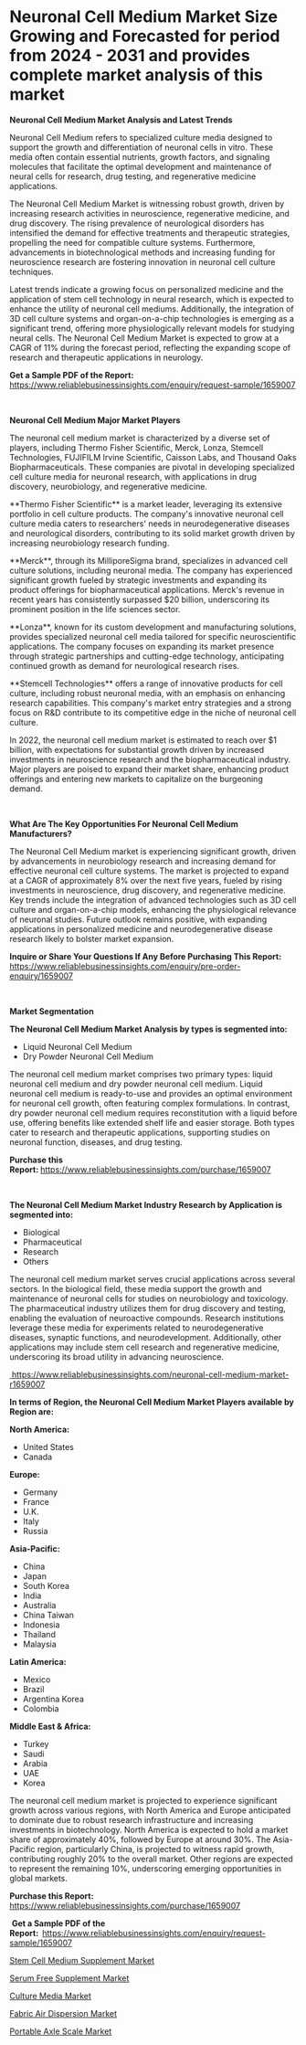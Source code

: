 <p><h1>Neuronal Cell Medium Market Size Growing and Forecasted for period from 2024 - 2031 and provides complete market analysis of this market</h1></p><p><strong>Neuronal Cell Medium Market Analysis and Latest Trends</strong></p>
<p><p>Neuronal Cell Medium refers to specialized culture media designed to support the growth and differentiation of neuronal cells in vitro. These media often contain essential nutrients, growth factors, and signaling molecules that facilitate the optimal development and maintenance of neural cells for research, drug testing, and regenerative medicine applications. </p><p>The Neuronal Cell Medium Market is witnessing robust growth, driven by increasing research activities in neuroscience, regenerative medicine, and drug discovery. The rising prevalence of neurological disorders has intensified the demand for effective treatments and therapeutic strategies, propelling the need for compatible culture systems. Furthermore, advancements in biotechnological methods and increasing funding for neuroscience research are fostering innovation in neuronal cell culture techniques.</p><p>Latest trends indicate a growing focus on personalized medicine and the application of stem cell technology in neural research, which is expected to enhance the utility of neuronal cell mediums. Additionally, the integration of 3D cell culture systems and organ-on-a-chip technologies is emerging as a significant trend, offering more physiologically relevant models for studying neural cells. The Neuronal Cell Medium Market is expected to grow at a CAGR of 11% during the forecast period, reflecting the expanding scope of research and therapeutic applications in neurology.</p></p>
<p><strong>Get a Sample PDF of the Report:&nbsp;</strong> <a href="https://www.reliablebusinessinsights.com/enquiry/request-sample/1659007?utm_campaign=1135&utm_medium=2&utm_source=Github&utm_content=ia&utm_term=28092024&utm_id=neuronal-cell-medium">https://www.reliablebusinessinsights.com/enquiry/request-sample/1659007</a></p>
<p>&nbsp;</p>
<p><strong>Neuronal Cell Medium Major Market Players</strong></p>
<p><p>The neuronal cell medium market is characterized by a diverse set of players, including Thermo Fisher Scientific, Merck, Lonza, Stemcell Technologies, FUJIFILM Irvine Scientific, Caisson Labs, and Thousand Oaks Biopharmaceuticals. These companies are pivotal in developing specialized cell culture media for neuronal research, with applications in drug discovery, neurobiology, and regenerative medicine.</p><p>**Thermo Fisher Scientific** is a market leader, leveraging its extensive portfolio in cell culture products. The company's innovative neuronal cell culture media caters to researchers' needs in neurodegenerative diseases and neurological disorders, contributing to its solid market growth driven by increasing neurobiology research funding.</p><p>**Merck**, through its MilliporeSigma brand, specializes in advanced cell culture solutions, including neuronal media. The company has experienced significant growth fueled by strategic investments and expanding its product offerings for biopharmaceutical applications. Merck's revenue in recent years has consistently surpassed $20 billion, underscoring its prominent position in the life sciences sector.</p><p>**Lonza**, known for its custom development and manufacturing solutions, provides specialized neuronal cell media tailored for specific neuroscientific applications. The company focuses on expanding its market presence through strategic partnerships and cutting-edge technology, anticipating continued growth as demand for neurological research rises.</p><p>**Stemcell Technologies** offers a range of innovative products for cell culture, including robust neuronal media, with an emphasis on enhancing research capabilities. This company's market entry strategies and a strong focus on R&D contribute to its competitive edge in the niche of neuronal cell culture.</p><p>In 2022, the neuronal cell medium market is estimated to reach over $1 billion, with expectations for substantial growth driven by increased investments in neuroscience research and the biopharmaceutical industry. Major players are poised to expand their market share, enhancing product offerings and entering new markets to capitalize on the burgeoning demand.</p></p>
<p>&nbsp;</p>
<p><strong>What Are The Key Opportunities For Neuronal Cell Medium Manufacturers?</strong></p>
<p><p>The Neuronal Cell Medium market is experiencing significant growth, driven by advancements in neurobiology research and increasing demand for effective neuronal cell culture systems. The market is projected to expand at a CAGR of approximately 8% over the next five years, fueled by rising investments in neuroscience, drug discovery, and regenerative medicine. Key trends include the integration of advanced technologies such as 3D cell culture and organ-on-a-chip models, enhancing the physiological relevance of neuronal studies. Future outlook remains positive, with expanding applications in personalized medicine and neurodegenerative disease research likely to bolster market expansion.</p></p>
<p><strong>Inquire or Share Your Questions If Any Before Purchasing This Report:</strong> <a href="https://www.reliablebusinessinsights.com/enquiry/pre-order-enquiry/1659007?utm_campaign=1135&utm_medium=2&utm_source=Github&utm_content=ia&utm_term=28092024&utm_id=neuronal-cell-medium">https://www.reliablebusinessinsights.com/enquiry/pre-order-enquiry/1659007</a></p>
<p>&nbsp;</p>
<p><strong>Market Segmentation</strong></p>
<p><strong>The Neuronal Cell Medium Market Analysis by types is segmented into:</strong></p>
<p><ul><li>Liquid Neuronal Cell Medium</li><li>Dry Powder Neuronal Cell Medium</li></ul></p>
<p><p>The neuronal cell medium market comprises two primary types: liquid neuronal cell medium and dry powder neuronal cell medium. Liquid neuronal cell medium is ready-to-use and provides an optimal environment for neuronal cell growth, often featuring complex formulations. In contrast, dry powder neuronal cell medium requires reconstitution with a liquid before use, offering benefits like extended shelf life and easier storage. Both types cater to research and therapeutic applications, supporting studies on neuronal function, diseases, and drug testing.</p></p>
<p><strong>Purchase this Report:&nbsp;</strong><a href="https://www.reliablebusinessinsights.com/purchase/1659007?utm_campaign=1135&utm_medium=2&utm_source=Github&utm_content=ia&utm_term=28092024&utm_id=neuronal-cell-medium">https://www.reliablebusinessinsights.com/purchase/1659007</a></p>
<p>&nbsp;</p>
<p><strong>The Neuronal Cell Medium Market Industry Research by Application is segmented into:</strong></p>
<p><ul><li>Biological</li><li>Pharmaceutical</li><li>Research</li><li>Others</li></ul></p>
<p><p>The neuronal cell medium market serves crucial applications across several sectors. In the biological field, these media support the growth and maintenance of neuronal cells for studies on neurobiology and toxicology. The pharmaceutical industry utilizes them for drug discovery and testing, enabling the evaluation of neuroactive compounds. Research institutions leverage these media for experiments related to neurodegenerative diseases, synaptic functions, and neurodevelopment. Additionally, other applications may include stem cell research and regenerative medicine, underscoring its broad utility in advancing neuroscience.</p></p>
<p><a href="https://www.reliablebusinessinsights.com/neuronal-cell-medium-market-r1659007?utm_campaign=1135&utm_medium=2&utm_source=Github&utm_content=ia&utm_term=28092024&utm_id=neuronal-cell-medium">&nbsp;https://www.reliablebusinessinsights.com/neuronal-cell-medium-market-r1659007</a></p>
<p><strong>In terms of Region, the Neuronal Cell Medium Market Players available by Region are:</strong></p>
<p>
    <p> <strong> North America: </strong>
        <ul>
            <li>United States</li>
            <li>Canada</li>
        </ul>
        </p> 
    <p> <strong> Europe: </strong>
        <ul>
            <li>Germany</li>
            <li>France</li>
            <li>U.K.</li>
            <li>Italy</li>
            <li>Russia</li>
        </ul>
        </p> 
    <p> <strong> Asia-Pacific: </strong>
        <ul>
            <li>China</li>
            <li>Japan</li>
            <li>South Korea</li>
            <li>India</li>
            <li>Australia</li>
            <li>China Taiwan</li>
            <li>Indonesia</li>
            <li>Thailand</li>
            <li>Malaysia</li>
        </ul>
        </p> 
    <p> <strong> Latin America: </strong>
        <ul>
            <li>Mexico</li>
            <li>Brazil</li>
            <li>Argentina Korea</li>
            <li>Colombia</li>
        </ul>
        </p> 
    <p> <strong> Middle East & Africa: </strong>
        <ul>
            <li>Turkey</li>
            <li>Saudi</li>
            <li>Arabia</li>
            <li>UAE</li>
            <li>Korea</li>
        </ul>
    </p>
    </p>
<p><p>The neuronal cell medium market is projected to experience significant growth across various regions, with North America and Europe anticipated to dominate due to robust research infrastructure and increasing investments in biotechnology. North America is expected to hold a market share of approximately 40%, followed by Europe at around 30%. The Asia-Pacific region, particularly China, is projected to witness rapid growth, contributing roughly 20% to the overall market. Other regions are expected to represent the remaining 10%, underscoring emerging opportunities in global markets.</p></p>
<p><strong>Purchase this Report: </strong><a href="https://www.reliablebusinessinsights.com/purchase/1659007?utm_campaign=1135&utm_medium=2&utm_source=Github&utm_content=ia&utm_term=28092024&utm_id=neuronal-cell-medium">https://www.reliablebusinessinsights.com/purchase/1659007</a></p>
<p>&nbsp;<strong>Get a Sample PDF of the Report:&nbsp;&nbsp;</strong><a href="https://www.reliablebusinessinsights.com/enquiry/request-sample/1659007?utm_campaign=1135&utm_medium=2&utm_source=Github&utm_content=ia&utm_term=28092024&utm_id=neuronal-cell-medium">https://www.reliablebusinessinsights.com/enquiry/request-sample/1659007</a></p>
<p><strong></strong></p>
<p><p><a href="https://github.com/mozsorpen/Market-Research-Report-List-1/blob/main/stem-cell-medium-supplement-market.md?utm_campaign=1135&utm_medium=2&utm_source=Github&utm_content=ia&utm_term=28092024&utm_id=neuronal-cell-medium">Stem Cell Medium Supplement Market</a></p><p><a href="https://github.com/ChristyMAguilar/Market-Research-Report-List-1/blob/main/serum-free-supplement-market.md?utm_campaign=1135&utm_medium=2&utm_source=Github&utm_content=ia&utm_term=28092024&utm_id=neuronal-cell-medium">Serum Free Supplement Market</a></p><p><a href="https://www.linkedin.com/pulse/culture-media-market-forecasts-trends-impact-analysis-2024-keb0e?trackingId=58IJyik7QrCcm3CX3QMMPg%3D%3D&utm_campaign=1135&utm_medium=2&utm_source=Github&utm_content=ia&utm_term=28092024&utm_id=neuronal-cell-medium">Culture Media Market</a></p><p><a href="https://www.linkedin.com/pulse/global-fabric-air-dispersion-market-sector2024-2031-metrics-hhtne?trackingId=gDpBqw0CQz2SgpTZJMJB9Q%3D%3D&utm_campaign=1135&utm_medium=2&utm_source=Github&utm_content=ia&utm_term=28092024&utm_id=neuronal-cell-medium">Fabric Air Dispersion Market</a></p><p><a href="https://issuu.com/reportprime-2/docs/portable-axle-scale-market-size-203_5fb339fa1fc2c3?utm_campaign=1135&utm_medium=2&utm_source=Github&utm_content=ia&utm_term=28092024&utm_id=neuronal-cell-medium">Portable Axle Scale Market</a></p></p>